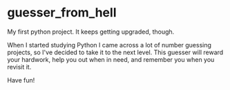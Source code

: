 # guesser_from_hell

My first python project.
It keeps getting upgraded, though.

When I started studying Python I came across a lot of number guessing projects, so I've decided to take it to the next level.
This guesser will reward your hardwork, help you out when in need, and remember you when you revisit it.

Have fun!
